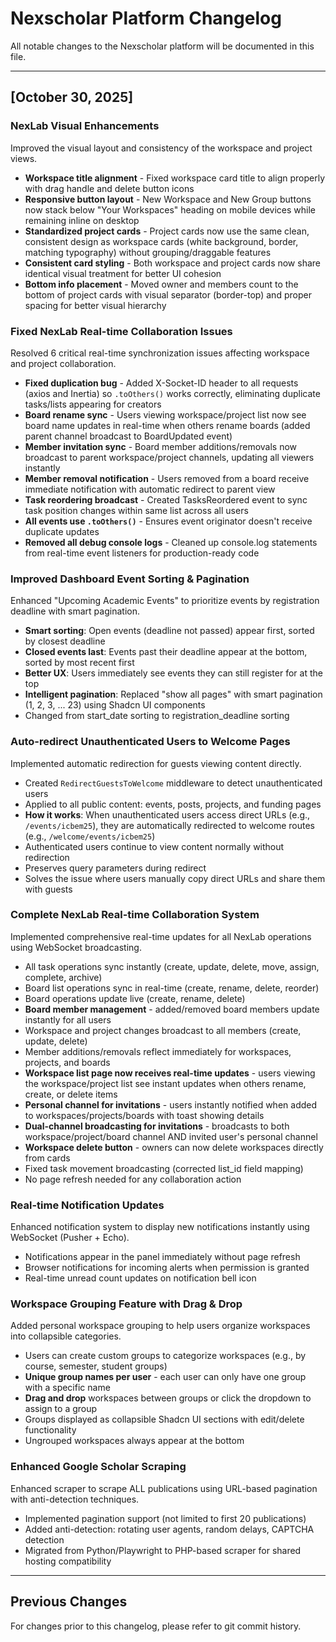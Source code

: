 # Nexscholar Platform Changelog

All notable changes to the Nexscholar platform will be documented in this file.

---

## [October 30, 2025]

### NexLab Visual Enhancements
Improved the visual layout and consistency of the workspace and project views.
- **Workspace title alignment** - Fixed workspace card title to align properly with drag handle and delete button icons
- **Responsive button layout** - New Workspace and New Group buttons now stack below "Your Workspaces" heading on mobile devices while remaining inline on desktop
- **Standardized project cards** - Project cards now use the same clean, consistent design as workspace cards (white background, border, matching typography) without grouping/draggable features
- **Consistent card styling** - Both workspace and project cards now share identical visual treatment for better UI cohesion
- **Bottom info placement** - Moved owner and members count to the bottom of project cards with visual separator (border-top) and proper spacing for better visual hierarchy

### Fixed NexLab Real-time Collaboration Issues
Resolved 6 critical real-time synchronization issues affecting workspace and project collaboration.
- **Fixed duplication bug** - Added X-Socket-ID header to all requests (axios and Inertia) so `.toOthers()` works correctly, eliminating duplicate tasks/lists appearing for creators
- **Board rename sync** - Users viewing workspace/project list now see board name updates in real-time when others rename boards (added parent channel broadcast to BoardUpdated event)
- **Member invitation sync** - Board member additions/removals now broadcast to parent workspace/project channels, updating all viewers instantly
- **Member removal notification** - Users removed from a board receive immediate notification with automatic redirect to parent view
- **Task reordering broadcast** - Created TasksReordered event to sync task position changes within same list across all users
- **All events use `.toOthers()`** - Ensures event originator doesn't receive duplicate updates
- **Removed all debug console logs** - Cleaned up console.log statements from real-time event listeners for production-ready code

### Improved Dashboard Event Sorting & Pagination
Enhanced "Upcoming Academic Events" to prioritize events by registration deadline with smart pagination.
- **Smart sorting**: Open events (deadline not passed) appear first, sorted by closest deadline
- **Closed events last**: Events past their deadline appear at the bottom, sorted by most recent first
- **Better UX**: Users immediately see events they can still register for at the top
- **Intelligent pagination**: Replaced "show all pages" with smart pagination (1, 2, 3, ... 23) using Shadcn UI components
- Changed from start_date sorting to registration_deadline sorting

### Auto-redirect Unauthenticated Users to Welcome Pages
Implemented automatic redirection for guests viewing content directly.
- Created `RedirectGuestsToWelcome` middleware to detect unauthenticated users
- Applied to all public content: events, posts, projects, and funding pages
- **How it works**: When unauthenticated users access direct URLs (e.g., `/events/icbem25`), they are automatically redirected to welcome routes (e.g., `/welcome/events/icbem25`)
- Authenticated users continue to view content normally without redirection
- Preserves query parameters during redirect
- Solves the issue where users manually copy direct URLs and share them with guests

### Complete NexLab Real-time Collaboration System
Implemented comprehensive real-time updates for all NexLab operations using WebSocket broadcasting.
- All task operations sync instantly (create, update, delete, move, assign, complete, archive)
- Board list operations sync in real-time (create, rename, delete, reorder)
- Board operations update live (create, rename, delete)
- **Board member management** - added/removed board members update instantly for all users
- Workspace and project changes broadcast to all members (create, update, delete)
- Member additions/removals reflect immediately for workspaces, projects, and boards
- **Workspace list page now receives real-time updates** - users viewing the workspace/project list see instant updates when others rename, create, or delete items
- **Personal channel for invitations** - users instantly notified when added to workspaces/projects/boards with toast showing details
- **Dual-channel broadcasting for invitations** - broadcasts to both workspace/project/board channel AND invited user's personal channel
- **Workspace delete button** - owners can now delete workspaces directly from cards
- Fixed task movement broadcasting (corrected list_id field mapping)
- No page refresh needed for any collaboration action

### Real-time Notification Updates
Enhanced notification system to display new notifications instantly using WebSocket (Pusher + Echo).
- Notifications appear in the panel immediately without page refresh
- Browser notifications for incoming alerts when permission is granted
- Real-time unread count updates on notification bell icon

### Workspace Grouping Feature with Drag & Drop
Added personal workspace grouping to help users organize workspaces into collapsible categories.
- Users can create custom groups to categorize workspaces (e.g., by course, semester, student groups)
- **Unique group names per user** - each user can only have one group with a specific name
- **Drag and drop** workspaces between groups or click the dropdown to assign to a group
- Groups displayed as collapsible Shadcn UI sections with edit/delete functionality
- Ungrouped workspaces always appear at the bottom

### Enhanced Google Scholar Scraping
Enhanced scraper to scrape ALL publications using URL-based pagination with anti-detection techniques.
- Implemented pagination support (not limited to first 20 publications)
- Added anti-detection: rotating user agents, random delays, CAPTCHA detection
- Migrated from Python/Playwright to PHP-based scraper for shared hosting compatibility

---

## Previous Changes

For changes prior to this changelog, please refer to git commit history.

